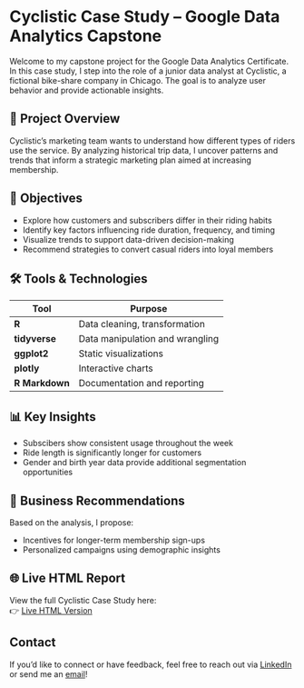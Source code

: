 # Cyclistic Case Study – Google Data Analytics Capstone

Welcome to my capstone project for the Google Data Analytics Certificate. In this case study, I step into the role of a junior data analyst at Cyclistic, a fictional bike-share company in Chicago. The goal is to analyze user behavior and provide actionable insights.

## 📌 Project Overview

Cyclistic’s marketing team wants to understand how different types of riders use the service. By analyzing historical trip data, I uncover patterns and trends that inform a strategic marketing plan aimed at increasing membership.

## 🎯 Objectives

- Explore how customers and subscribers differ in their riding habits
- Identify key factors influencing ride duration, frequency, and timing
- Visualize trends to support data-driven decision-making
- Recommend strategies to convert casual riders into loyal members

## 🛠 Tools & Technologies

| Tool | Purpose |
|--------------|---------------------------------|
| **R** | Data cleaning, transformation |
| **tidyverse** | Data manipulation and wrangling |
| **ggplot2** | Static visualizations |
| **plotly** | Interactive charts |
| **R Markdown** | Documentation and reporting |

## 📊 Key Insights

- Subscibers show consistent usage throughout the week
- Ride length is significantly longer for customers
- Gender and birth year data provide additional segmentation opportunities

## 📌 Business Recommendations

Based on the analysis, I propose:

- Incentives for longer-term membership sign-ups
- Personalized campaigns using demographic insights

## 🌐 Live HTML Report

View the full Cyclistic Case Study here:  
👉 [Live HTML Version](https://zaidfdgh.github.io/Cyclist-Case-Study/Cyclist-Case-Study-R-Markdown.html)


## Contact

If you’d like to connect or have feedback, feel free to reach out via [LinkedIn](https://www.linkedin.com/in/zaid-alfaddagh/) or send me an [email](to:zaidfdgh@gmail.com)!
